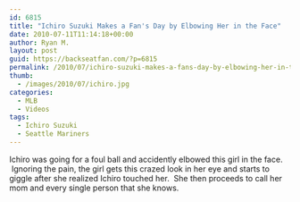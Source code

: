 ```yaml
---
id: 6815
title: "Ichiro Suzuki Makes a Fan's Day by Elbowing Her in the Face"
date: 2010-07-11T11:14:18+00:00
author: Ryan M.
layout: post
guid: https://backseatfan.com/?p=6815
permalink: /2010/07/ichiro-suzuki-makes-a-fans-day-by-elbowing-her-in-the-face/
thumb:
  - /images/2010/07/ichiro.jpg
categories:
  - MLB
  - Videos
tags:
  - Ichiro Suzuki
  - Seattle Mariners
---
```


<div class="entry">
  <p>
    Ichiro was going for a foul ball and accidently elbowed this girl in the face.  Ignoring the pain, the girl gets this crazed look in her eye and starts to giggle after she realized Ichiro touched her.  She then proceeds to call her mom and every single person that she knows.
  </p>

  <p>
  </p>
</div>
